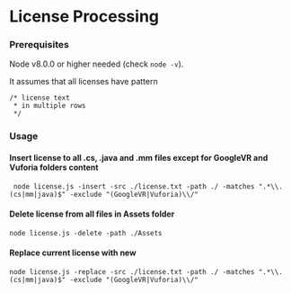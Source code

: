 # License Processing

### Prerequisites
Node v8.0.0 or higher needed (check `node -v`).

It assumes that all licenses have pattern 
```
/* license text 
 * in multiple rows 
 */
```

### Usage

#### Insert license to all .cs, .java and .mm files except for GoogleVR and Vuforia folders content
` node license.js -insert -src ./license.txt -path ./ -matches ".*\\.(cs|mm|java)$" -exclude "(GoogleVR|Vuforia)\\/"`

#### Delete license from all files in Assets folder
`node license.js -delete -path ./Assets`

#### Replace current license with new
`node license.js -replace -src ./license.txt -path ./ -matches ".*\\.(cs|mm|java)$" -exclude "(GoogleVR|Vuforia)\\/"`
